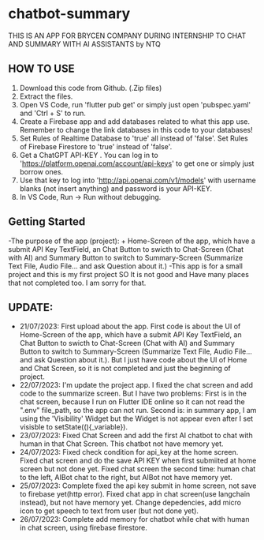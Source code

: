 # chatbot-summary

THIS IS AN APP FOR BRYCEN COMPANY DURING INTERNSHIP TO CHAT AND SUMMARY WITH AI ASSISTANTS by NTQ

## HOW TO USE 
1. Download this code from Github. (.Zip files)
2. Extract the files.
3. Open VS Code, run 'flutter pub get' or simply just open 'pubspec.yaml' and 'Ctrl + S' to run.
4. Create a Firebase app and add databases related to what this app use. Remember to change the link databases in this code to your databases!
5. Set Rules of Realtime Database to 'true' all instead of 'false'. Set Rules of Firebase Firestore to 'true' instead of 'false'.
6. Get a ChatGPT API-KEY . You can log in to 'https://platform.openai.com/account/api-keys' to get one or simply just borrow ones.
7. Use that key to log into 'http://api.openai.com/v1/models' with username blanks (not insert anything) and password is your API-KEY.
8. In VS Code, Run -> Run without debugging.

## Getting Started

-The purpose of the app (project):
    + Home-Screen of the app, which have a submit API Key TextField, an Chat Button to swicth to Chat-Screen (Chat with AI) and Summary Button to switch to Summary-Screen (Summarize Text File, Audio File... and ask Question about it.)
-This app is for a small project and this is my first project SO It is not good and Have many places that not completed too. I am sorry for that. 

## UPDATE:
- 21/07/2023: First upload about the app. First code is about the UI of Home-Screen of the app, which have a submit API Key TextField, an Chat Button to swicth to Chat-Screen (Chat with AI) and Summary Button to switch to Summary-Screen (Summarize Text File, Audio File... and ask Question about it.). But I just have code about the UI of Home and Chat Screen, so it is not completed and just the beginning of project.
- 22/07/2023: I'm  update the project app. I fixed the chat screen and add code to the summarize screen. But I have two problems: First is in the chat screen, because I run on Flutter IDE online so it can not read the ".env" file_path, so the app can not run. Second is: in summary app, I am using the 'Visibility' Widget but the Widget is not appear even after I set visisble to setState((){_variable}).
- 23/07/2023: Fixed Chat Screen and add the first AI chatbot to chat with human in that Chat Screen. This chatbot not have memory yet.
- 24/07/2023: Fixed check condition for api_key at the home screen. Fixed chat screen and do the save API KEY when first submiited at home screen but not done yet. Fixed chat screen the second time: human chat to the left, AIBot chat to the right, but AIBot not have memory yet.
- 25/07/2023: Complete fixed the api key submit in home screen, not save to firebase yet(http error). Fixed chat app in chat screen(use langchain instead), but not have memory yet. Change depedencies, add micro icon to get speech to text from user (but not done yet).
- 26/07/2023: Complete add memory for chatbot while chat with human in chat screen, using firebase firestore. 